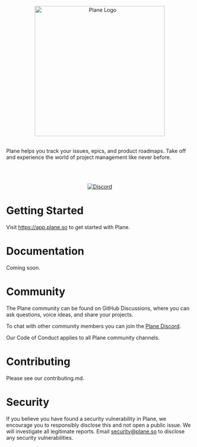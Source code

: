 <br /><br />

<p align="center">
<a href="https://plane.so">
  <img src="https://ik.imagekit.io/w2okwbtu2/plane-logo_0m83xue7R.png?ik-sdk-version=javascript-1.4.3&updatedAt=1668862717084" alt="Plane Logo" width="350">
</a>
</p>
<br />
Plane helps you track your issues, epics, and product roadmaps. Take off and experience the world of project management like never before.

<br /><br />

<p align="center">
<a href="https://discord.com/invite/29tPNhaV">
<img alt="Discord" src="https://img.shields.io/discord/1031547764020084846?color=5865F2&label=Discord&style=for-the-badge" />
</a>

</p>

# Getting Started

Visit https://app.plane.so to get started with Plane.

# Documentation

Coming soon.

# Community

The Plane community can be found on GitHub Discussions, where you can ask questions, voice ideas, and share your projects.

To chat with other community members you can join the [Plane Discord](https://discord.com/invite/q9HKAdau).

Our Code of Conduct applies to all Plane community channels.

# Contributing

Please see our contributing.md.

# Security

If you believe you have found a security vulnerability in Plane, we encourage you to responsibly disclose this and not open a public issue. We will investigate all legitimate reports. Email security@plane.so to disclose any security vulnerabilities.
